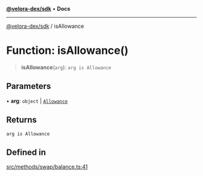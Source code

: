[**@velora-dex/sdk**](../README.md) • **Docs**

***

[@velora-dex/sdk](../globals.md) / isAllowance

# Function: isAllowance()

> **isAllowance**(`arg`): `arg is Allowance`

## Parameters

• **arg**: `object` \| [`Allowance`](../interfaces/Allowance.md)

## Returns

`arg is Allowance`

## Defined in

[src/methods/swap/balance.ts:41](https://github.com/VeloraDEX/paraswap-sdk/blob/feat/velora/src/methods/swap/balance.ts#L41)
